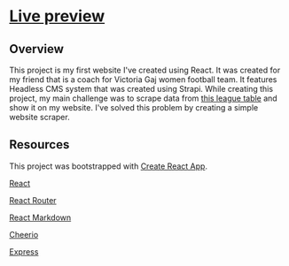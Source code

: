 # [Live preview](https://victoriagaj.herokuapp.com/)

## Overview

This project is my first website I've created using React. It was created for my friend that is a coach for Victoria Gaj women football team. It features Headless CMS system that was created using Strapi. While creating this project, my main challenge was to scrape data from [this league table](http://www.90minut.pl/liga/1/liga12857.html) and show it on my website. I've solved this problem by creating a simple website scraper.

## Resources
This project was bootstrapped with [Create React App](https://github.com/facebook/create-react-app).

[React](https://reactjs.org/)

[React Router](https://reactrouter.com/en/main)

[React Markdown](https://www.npmjs.com/package/react-markdown)

[Cheerio](https://cheerio.js.org/)

[Express](https://expressjs.com/)
